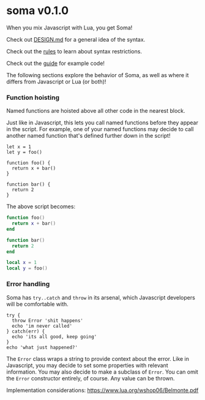# soma v0.1.0

When you mix Javascript with Lua, you get Soma!

Check out [DESIGN.md](./DESIGN.md) for a general idea of the syntax.

Check out the [rules](./rules) to learn about syntax restrictions.

Check out the [guide](./guide) for example code!

The following sections explore the behavior of Soma,
as well as where it differs from Javascript or Lua (or both)!

### Function hoisting

Named functions are hoisted above all other code in the
nearest block.

Just like in Javascript, this lets you call named functions before
they appear in the script. For example, one of your named functions
may decide to call another named function that's defined further
down in the script!

```
let x = 1
let y = foo()

function foo() {
  return x + bar()
}

function bar() {
  return 2
}
```

The above script becomes:

```lua
function foo()
  return x + bar()
end

function bar()
  return 2
end

local x = 1
local y = foo()
```

### Error handling

Soma has `try..catch` and `throw` in its arsenal, which Javascript
developers will be comfortable with.

```
try {
  throw Error 'shit happens'
  echo 'im never called'
} catch(err) {
  echo 'its all good, keep going'
}
echo 'what just happened?'
```

The `Error` class wraps a string to provide context about the error.
Like in Javascript, you may decide to set some properties with
relevant information. You may also decide to make a subclass of `Error`.
You can omit the `Error` constructor entirely, of course. Any value
can be thrown.

Implementation considerations: https://www.lua.org/wshop06/Belmonte.pdf

